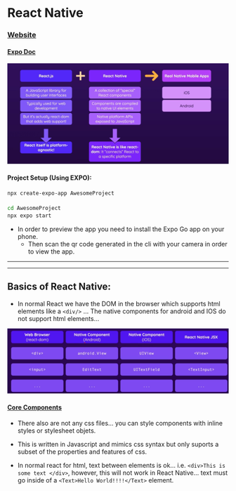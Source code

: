 # React Native

### [Website](https://reactnative.dev/)

#### [Expo Doc](https://docs.expo.dev/)

![React & React Native](./images/2023-12-15-09-55-20.png)

#### Project Setup (Using EXPO):

```bash
npx create-expo-app AwesomeProject

cd AwesomeProject
npx expo start
```

- In order to preview the app you need to install the Expo Go app on your phone.
    - Then scan the qr code generated in the cli with your camera in order to view the app.

---
---

## Basics of React Native:

- In normal React we have the DOM in the browser which supports html elements like a `<div/>` ... The native components for android and IOS do not support html elements...

![Component Compilation](./images/2023-12-19-12-41-33.png)

#### [Core Components](https://reactnative.dev/docs/components-and-apis)


- There also are not any css files... you can style components with inline styles or stylesheet objets.
- This is written in Javascript and mimics css syntax but only suports a subset of the properties and features of css.


- In normal react for html, text between elements is ok... i.e. `<div>This is some text </div>`, however, this will not work in React Native... text must go inside of a `<Text>Hello World!!!!</Text>` element. 


